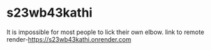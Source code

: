 # s23wb43kathi
It is impossible for most people to lick their own elbow. 
link to remote render-https://s23wb43kathi.onrender.com
